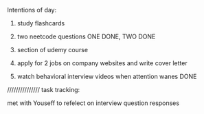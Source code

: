 Intentions of day:

1. study flashcards

2. two neetcode questions
   ONE DONE, TWO DONE

3. section of udemy course

4. apply for 2 jobs on company websites and write cover letter

5. watch behavioral interview videos when attention wanes
   DONE

///////////////
task tracking:

met with Youseff to refelect on interview question responses
